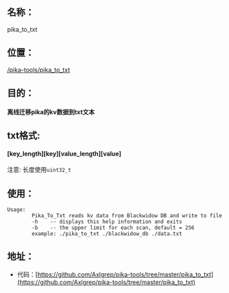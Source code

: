 ## 名称：
pika_to_txt

## 位置：
[/pika-tools/pika_to_txt](https://github.com/Axlgrep/pika-tools/tree/master/pika_to_txt)

## 目的：
#### 离线迁移pika的kv数据到txt文本

## txt格式:
#### [key_length][key][value_length][value]
注意: 长度使用`uint32_t`

## 使用：
```
Usage:
        Pika_To_Txt reads kv data from Blackwidow DB and write to file
        -h    -- displays this help information and exits
        -b    -- the upper limit for each scan, default = 256
        example: ./pika_to_txt ./blackwidow_db ./data.txt

```

## 地址：
* 代码：[https://github.com/Axlgrep/pika-tools/tree/master/pika_to_txt](https://github.com/Axlgrep/pika-tools/tree/master/pika_to_txt)